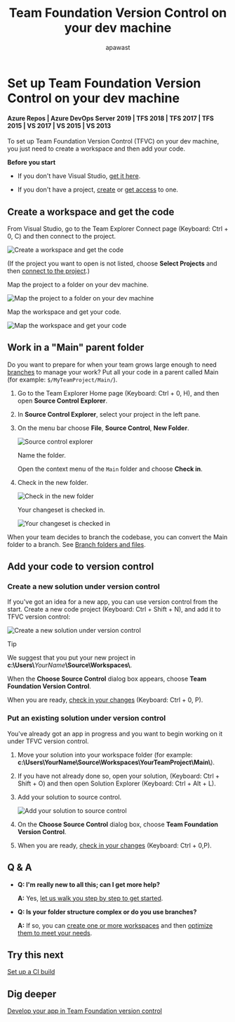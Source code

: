 ﻿---
title: Team Foundation Version Control on your dev machine
titleSuffix: Azure Repos
description: Set up Team Foundation Version Control on your dev machine
ms.assetid: 15428962-f5fc-4aa4-81dc-7d53a8e3a00c
ms.technology: devops-code-tfvc
ms.author: apawast
author: apawast
ms.topic: conceptual
ms.date: 08/10/2016
monikerRange: ">= tfs-2015"
---

# Set up Team Foundation Version Control on your dev machine

#### Azure Repos | Azure DevOps Server 2019 | TFS 2018 | TFS 2017 | TFS 2015 | VS 2017 | VS 2015 | VS 2013

To set up Team Foundation Version Control (TFVC) on your dev machine, you just need to create a workspace and then add your code.

**Before you start**

- If you don't have Visual Studio, [get it here](https://visualstudio.microsoft.com/).

- If you don't have a project, [create](../../organizations/projects/create-project.md) or [get access](../../organizations/public/invite-users-public.md) to one.

## Create a workspace and get the code

From Visual Studio, go to the Team Explorer Connect page (Keyboard: Ctrl + 0, C) and then connect to the project.

![Create a workspace and get the code](media/set-up-team-foundation-version-control-your-dev-machine/IC750752.png)

(If the project you want to open is not listed, choose **Select Projects** and then
[connect to the project](../../organizations/projects/connect-to-projects.md).)

Map the project to a folder on your dev machine.

![Map the project to a folder on your dev machine](media/set-up-team-foundation-version-control-your-dev-machine/IC677199.png)

Map the workspace and get your code.

![Map the workspace and get your code](media/set-up-team-foundation-version-control-your-dev-machine/IC696633.png)

## Work in a "Main" parent folder

Do you want to prepare for when your team grows large enough to need [branches](use-branches-isolate-risk-team-foundation-version-control.md) to manage your work? Put all your code in a parent called Main (for example: `$/MyTeamProject/Main/`).

1.  Go to the Team Explorer Home page (Keyboard: Ctrl + 0, H), and then open **Source Control Explorer**.

2.  In **Source Control Explorer**, select your project in the left pane.

3.  On the menu bar choose **File**, **Source Control**, **New Folder**.

    ![Source control explorer](media/set-up-team-foundation-version-control-your-dev-machine/IC675823.png)

    Name the folder.

    Open the context menu of the `Main` folder and choose **Check in**.

4.  Check in the new folder.

    ![Check in the new folder](media/set-up-team-foundation-version-control-your-dev-machine/IC696634.png)

    Your changeset is checked in.

    ![Your changeset is checked in](media/set-up-team-foundation-version-control-your-dev-machine/IC675825.png)

When your team decides to branch the codebase, you can convert the Main folder to a branch. See [Branch folders and files](branch-folders-files.md).

## Add your code to version control

### Create a new solution under version control

If you've got an idea for a new app, you can use version control from the start. Create a new code project (Keyboard: Ctrl + Shift + N), and add it to TFVC version control:

![Create a new solution under version control](media/set-up-team-foundation-version-control-your-dev-machine/IC696635.png)

> [!TIP]
> We suggest that you put your new project in **c:\Users\\**<em>YourName</em>**\Source\Workspaces\\**.

When the **Choose Source Control** dialog box appears, choose **Team Foundation Version Control**.

When you are ready, [check in your changes](check-your-work-team-codebase.md) (Keyboard: Ctrl + 0, P).

### Put an existing solution under version control

You've already got an app in progress and you want to begin working on it under TFVC version control.

1.  Move your solution into your workspace folder (for example: **c:\\Users\\YourName\\Source\\Workspaces\\YourTeamProject\\Main\\**).

2.  If you have not already done so, open your solution, (Keyboard: Ctrl + Shift + O) and then open Solution Explorer (Keyboard: Ctrl + Alt + L).

3.  Add your solution to source control.

    ![Add your solution to source control](media/set-up-team-foundation-version-control-your-dev-machine/IC675409.png)

4.  On the **Choose Source Control** dialog box, choose **Team Foundation Version Control**.

5.  When you are ready, [check in your changes](check-your-work-team-codebase.md) (Keyboard: Ctrl + 0,P).

## Q & A

- **Q: I'm really new to all this; can I get more help?**

  **A:** Yes, [let us walk you step by step to get started](share-your-code-in-tfvc-vs.md).

- **Q: Is your folder structure complex or do you use branches?**

  **A:** If so, you can [create one or more workspaces](create-work-workspaces.md) and then [optimize them to meet your needs](optimize-your-workspace.md).

## Try this next

[Set up a CI build](../../pipelines/build/triggers.md)

## Dig deeper

[Develop your app in Team Foundation version control](develop-your-app-team-foundation-version-control.md)
